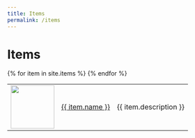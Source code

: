 ```yaml
---
title: Items
permalink: /items
---
```


<h1>Items</h1>
<table>
{% for item in site.items %}
<!-- <a href = '{{ item.url }}'>{{ item.name }}</a> -->
<tr>
        <td>
            <img width = '100' height = '100' src = '{{site.baseurl}}{{ item.image }}' />
        </td>
        <td><a href = '{{site.baseurl}}{{ item.url }}'>{{ item.name }}</a></td>
        <td>{{ item.description }}</td>
    </tr>
{% endfor %}
</table>
